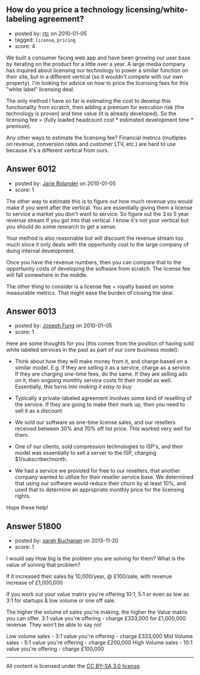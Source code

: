 ## How do you price a technology licensing/white-labeling agreement?

- posted by: [rtc](https://stackexchange.com/users/-1/2116-rtc) on 2010-01-05
- tagged: `license`, `pricing`
- score: 4

We built a consumer facing web app and have been growing our user base by iterating on the product for a little over a year.  A large media company has inquired about licensing our technology to power a similar function on their site, but in a different vertical (so it wouldn't compete with our own property).  I'm looking for advice on how to price the licensing fees for this "white label" licensing deal.

The only method I have so far is estimating the cost to develop this functionality from scratch, then adding a premium for execution risk (the technology is proven) and time value (it is already developed).  So the licensing fee = (fully loaded headcount cost * estimated development time * premium).

Any other ways to estimate the licensing fee?  Financial metrics (multiples on revenue, conversion rates and customer LTV, etc.) are hard to use because it's a different vertical from ours.




## Answer 6012

- posted by: [Jarie Bolander](https://stackexchange.com/users/-1/585-jarie-bolander) on 2010-01-05
- score: 1

The other way to estimate this is to figure out how much revenue you would make if you went after the vertical. You are essentially giving them a license to service a market you don't want to service. So figure out the 3 to 5 year revenue stream if you got into that vertical. I know it's not your vertical but you should do some research to get a sense.

Your method is also reasonable but will discount the revenue stream too much since it only deals with the opportunity cost to the large company of doing internal development.

Once you have the revenue numbers, then you can compare that to the opportunity costs of developing the software from scratch. The license fee will fall somewhere in the middle.

The other thing to consider is a license fee + royalty based on some measurable metrics. That might ease the burden of closing the deal.


## Answer 6013

- posted by: [Joseph Fung](https://stackexchange.com/users/-1/1669-joseph-fung) on 2010-01-05
- score: 1

Here are some thoughts for you (this comes from the position of having sold white labeled services in the past as part of our core business model):

- Think about how they will make money from it, and charge based on a similar model. E.g. if they are selling it as a service, charge as a service. If they are charging one-time fees, do the same. If they are selling ads on it, then ongoing monthly service costs fit their model as well. Essentially, this turns into *making it easy to buy*

- Typically a private-labeled agreement involves some kind of reselling of the service. If they are going to make their mark up, then you need to sell it as a discount

- We sold our software as one-time license sales, and our resellers received between 30% and 70% off list price. This worked very well for them.

- One of our clients, sold compression technologies to ISP's, and their model was essentially to sell a server to the ISP, charging $1/subscriber/month.

- We had a service we provided for free to our resellers, that another company wanted to utilize for their reseller service base. We determined that using our software would reduce their churn by at least 10%, and used that to determine an appropriate monthly price for the licensing rights.

Hope these help!


## Answer 51800

- posted by: [sarah Buchanan](https://stackexchange.com/users/-1/29734-sarah-buchanan) on 2013-11-20
- score: 1

<p>I would say How big is the problem you are solving for them? 
What is the value of solving that problem?</p>

<p>If it increased their sales by 10,000/year, @ £100/sale, with revenue increase of £1,000,000</p>

<p>If you work out your value matrix you're offering 10:1, 5:1 or even as low as 3:1 for startups &amp; low volume or one off sale.</p>

<p>The higher the volume of sales you're making, the higher the Value matrix you can offer. 
3:1 value you're offering - charge £333,000 for £1,000,000 revenue. They won't be able to say no!</p>

<p>Low volume sales - 3:1 value you're offering - charge £333,000
Mid Volume sales - 5:1 value you're offering - charge £200,000
High Volume sales - 10:1 value you're offering - charge £100,000</p>




---

All content is licensed under the [CC BY-SA 3.0 license](https://creativecommons.org/licenses/by-sa/3.0/).
